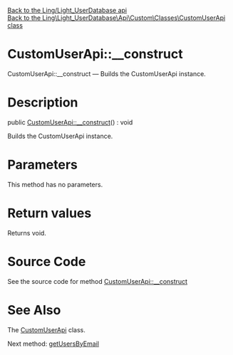 [Back to the Ling/Light_UserDatabase api](https://github.com/lingtalfi/Light_UserDatabase/blob/master/doc/api/Ling/Light_UserDatabase.md)<br>
[Back to the Ling\Light_UserDatabase\Api\Custom\Classes\CustomUserApi class](https://github.com/lingtalfi/Light_UserDatabase/blob/master/doc/api/Ling/Light_UserDatabase/Api/Custom/Classes/CustomUserApi.md)


CustomUserApi::__construct
================



CustomUserApi::__construct — Builds the CustomUserApi instance.




Description
================


public [CustomUserApi::__construct](https://github.com/lingtalfi/Light_UserDatabase/blob/master/doc/api/Ling/Light_UserDatabase/Api/Custom/Classes/CustomUserApi/__construct.md)() : void




Builds the CustomUserApi instance.




Parameters
================

This method has no parameters.


Return values
================

Returns void.








Source Code
===========
See the source code for method [CustomUserApi::__construct](https://github.com/lingtalfi/Light_UserDatabase/blob/master/Api/Custom/Classes/CustomUserApi.php#L21-L24)


See Also
================

The [CustomUserApi](https://github.com/lingtalfi/Light_UserDatabase/blob/master/doc/api/Ling/Light_UserDatabase/Api/Custom/Classes/CustomUserApi.md) class.

Next method: [getUsersByEmail](https://github.com/lingtalfi/Light_UserDatabase/blob/master/doc/api/Ling/Light_UserDatabase/Api/Custom/Classes/CustomUserApi/getUsersByEmail.md)<br>

